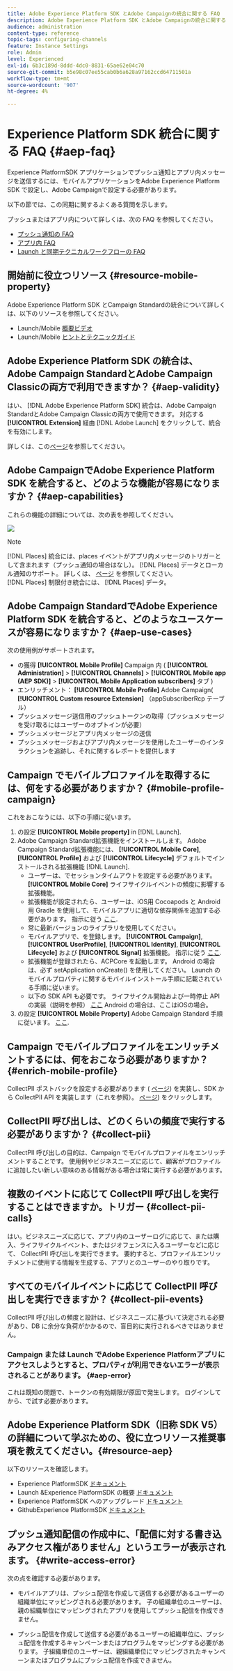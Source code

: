 ```yaml
---
title: Adobe Experience Platform SDK とAdobe Campaignの統合に関する FAQ
description: Adobe Experience Platform SDK とAdobe Campaignの統合に関する FAQ
audience: administration
content-type: reference
topic-tags: configuring-channels
feature: Instance Settings
role: Admin
level: Experienced
exl-id: 6b3c189d-8ddd-4dc0-8831-65ae62e04c70
source-git-commit: b5e98c07ee55cab0b6a628a97162ccd64711501a
workflow-type: tm+mt
source-wordcount: '907'
ht-degree: 4%

---
```


# Experience Platform SDK 統合に関する FAQ {#aep-faq}

Experience PlatformSDK アプリケーションでプッシュ通知とアプリ内メッセージを送信するには、モバイルアプリケーションをAdobe Experience Platform SDK で設定し、Adobe Campaignで設定する必要があります。

以下の節では、この同期に関するよくある質問を示します。

プッシュまたはアプリ内について詳しくは、次の FAQ を参照してください。

* [プッシュ通知の FAQ](../../channels/using/about-push-notifications.md#push-faq)
* [アプリ内 FAQ](../../channels/using/in-app-faq.md)
* [Launch と同期テクニカルワークフローの FAQ](../../administration/using/syncwithlaunch-faq.md)

## 開始前に役立つリソース {#resource-mobile-property}

Adobe Experience Platform SDK とCampaign Standardの統合について詳しくは、以下のリソースを参照してください。

* Launch/Mobile [概要ビデオ](https://www.adobe.com/experience-platform/launch.html#acpl-mobile-video)
* Launch/Mobile [ヒントとテクニックガイド](https://www.adobe.com/content/dam/dx/us/en/products/experience-platform/launch-tag-manager/pdfs/adobe-cloud-platform-launch-tips-and-tricks-sheet.pdf)

## Adobe Experience Platform SDK の統合は、Adobe Campaign StandardとAdobe Campaign Classicの両方で利用できますか？ {#aep-validity}

はい、 [!DNL Adobe Experience Platform SDK] 統合は、Adobe Campaign StandardとAdobe Campaign Classicの両方で使用できます。 対応する **[!UICONTROL Extension]** 経由 [!DNL Adobe Launch] をクリックして、統合を有効にします。

詳しくは、この[ページ](https://aep-sdks.gitbook.io/docs/using-mobile-extensions/adobe-campaign-standard)を参照してください。

## Adobe CampaignでAdobe Experience Platform SDK を統合すると、どのような機能が容易になりますか？ {#aep-capabilities}

これらの機能の詳細については、次の表を参照してください。

![](assets/faq.png)

>[!NOTE]
>
>[!DNL Places] 統合には、places イベントがアプリ内メッセージのトリガーとして含まれます（プッシュ通知の場合はなし）。 [!DNL Places] データとローカル通知のサポート。 詳しくは、 [ページ](../../channels/using/preparing-and-sending-an-in-app-message.md) を参照してください。 <br>[!DNL Places] 制限付き統合には、 [!DNL Places] データ。

## Adobe Campaign StandardでAdobe Experience Platform SDK を統合すると、どのようなユースケースが容易になりますか？ {#aep-use-cases}

次の使用例がサポートされます。

* の獲得 **[!UICONTROL Mobile Profile]** Campaign 内 ( **[!UICONTROL Administration]** > **[!UICONTROL Channels]** > **[!UICONTROL Mobile app (AEP SDK)]** > **[!UICONTROL Mobile Application subscribers]** タブ )
* エンリッチメント： **[!UICONTROL Mobile Profile]** Adobe Campaign( **[!UICONTROL Custom resource Extension]** （appSubscriberRcp テーブル）
* プッシュメッセージ送信用のプッシュトークンの取得（プッシュメッセージを受け取るにはユーザーのオプトインが必要）
* プッシュメッセージとアプリ内メッセージの送信
* プッシュメッセージおよびアプリ内メッセージを使用したユーザーのインタラクションを追跡し、それに関するレポートを提供します

## Campaign でモバイルプロファイルを取得するには、何をする必要がありますか？ {#mobile-profile-campaign}

これをおこなうには、以下の手順に従います。

1. の設定 **[!UICONTROL Mobile property]** in [!DNL Launch].
1. Adobe Campaign Standard拡張機能をインストールします。 Adobe Campaign Standard拡張機能には、 **[!UICONTROL Mobile Core]**, **[!UICONTROL Profile]** および **[!UICONTROL Lifecycle]** デフォルトでインストールされる拡張機能 [!DNL Launch].
   * ユーザーは、でセッションタイムアウトを設定する必要があります。 **[!UICONTROL Mobile Core]** ライフサイクルイベントの頻度に影響する拡張機能。
   * 拡張機能が設定されたら、ユーザーは、iOS用 Cocoapods と Android 用 Gradle を使用して、モバイルアプリに適切な依存関係を追加する必要があります。 指示に従う [ここ](https://aep-sdks.gitbook.io/docs/using-mobile-extensions/adobe-campaign-standard).
   * 常に最新バージョンのライブラリを使用してください。
   * モバイルアプリで、を登録します。 **[!UICONTROL Campaign]**, **[!UICONTROL UserProfile]**, **[!UICONTROL Identity]**, **[!UICONTROL Lifecycle]** および **[!UICONTROL Signal]** 拡張機能。 指示に従う [ここ](https://aep-sdks.gitbook.io/docs/using-mobile-extensions/adobe-campaign-standard#register-the-campaign-standard-extension-with-mobile-core).
   * 拡張機能が登録されたら、ACPCore を起動します。 Android の場合は、必ず setApplication onCreate() を使用してください。 Launch のモバイルプロパティに関するモバイルインストール手順に記載されている手順に従います。
   * 以下の SDK API も必要です。 ライフサイクル開始および一時停止 API の実装（説明を参照） [ここ](https://aep-sdks.gitbook.io/docs/using-mobile-extensions/mobile-core/lifecycle/lifecycle-extension-in-android) Android の場合は、ここはiOSの場合。
1. の設定 **[!UICONTROL Mobile Property]** Adobe Campaign Standard 手順に従います。 [ここ](../../administration/using/configuring-a-mobile-application.md#channel-specific-config).

## Campaign でモバイルプロファイルをエンリッチメントするには、何をおこなう必要がありますか？ {#enrich-mobile-profile}

CollectPII ポストバックを設定する必要があります ( [ページ](../../administration/using/configuring-rules-launch.md#pii-postback)) を実装し、SDK から CollectPII API を実装します（これを参照）。 [ページ](https://aep-sdks.gitbook.io/docs/using-mobile-extensions/mobile-core/mobile-core-api-reference#collect-pii)) をクリックします。

## CollectPII 呼び出しは、どのくらいの頻度で実行する必要がありますか？ {#collect-pii}

CollectPII 呼び出しの目的は、Campaign でモバイルプロファイルをエンリッチメントすることです。 使用例やビジネスニーズに応じて、顧客がプロファイルに追加したい新しい意味のある情報がある場合は常に実行する必要があります。

## 複数のイベントに応じて CollectPII 呼び出しを実行することはできますか。トリガー {#collect-pii-calls}

はい。ビジネスニーズに応じて、アプリ内のユーザーログに応じて、または購入、ライフサイクルイベント、またはジオフェンスに入るユーザーなどに応じて、 CollectPII 呼び出しを実行できます。 要約すると、プロファイルエンリッチメントに使用する情報を生成する、アプリとのユーザーのやり取りです。

## すべてのモバイルイベントに応じて CollectPII 呼び出しを実行できますか？ {#collect-pii-events}

CollectPII 呼び出しの頻度と設計は、ビジネスニーズに基づいて決定される必要があり、DB に余分な負荷がかかるので、盲目的に実行されるべきではありません。

### Campaign または Launch でAdobe Experience Platformアプリにアクセスしようとすると、プロパティが利用できないエラーが表示されることがあります。 {#aep-error}

これは既知の問題で、トークンの有効期限が原因で発生します。 ログインしてから、で試す必要があります。

## Adobe Experience Platform SDK（旧称 SDK V5）の詳細について学ぶための、役に立つリソース推奨事項を教えてください。{#resource-aep}

以下のリソースを確認します。

* Experience PlatformSDK [ドキュメント](https://aep-sdks.gitbook.io/docs/)
* Launch &amp;Experience PlatformSDK の概要 [ドキュメント](https://aep-sdks.gitbook.io/docs/getting-started/create-a-mobile-property)
* Experience PlatformSDK へのアップグレード [ドキュメント](https://aep-sdks.gitbook.io/docs/resources/upgrading-to-aep)
* GithubExperience PlatformSDK [ドキュメント](https://github.com/Adobe-Marketing-Cloud/acp-sdks/)

## プッシュ通知配信の作成中に、「配信に対する書き込みアクセス権がありません」というエラーが表示されます。 {#write-access-error}

次の点を確認する必要があります。

* モバイルアプリは、プッシュ配信を作成して送信する必要があるユーザーの組織単位にマッピングされる必要があります。 子の組織単位のユーザーは、親の組織単位にマッピングされたアプリを使用してプッシュ配信を作成できません。

* プッシュ配信を作成して送信する必要があるユーザーの組織単位に、プッシュ配信を作成するキャンペーンまたはプログラムをマッピングする必要があります。 子組織単位のユーザーは、親組織単位にマッピングされたキャンペーンまたはプログラムにプッシュ配信を作成できません。
